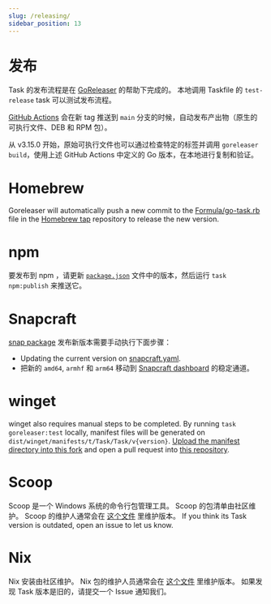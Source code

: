 ```yaml
---
slug: /releasing/
sidebar_position: 13
---
```


# 发布

Task 的发布流程是在 [GoReleaser][goreleaser] 的帮助下完成的。 本地调用 Taskfile 的 `test-release` task 可以测试发布流程。

[GitHub Actions](https://github.com/newrelic-forks/task/actions) 会在新 tag 推送到 `main` 分支的时候，自动发布产出物（原生的可执行文件、DEB 和 RPM 包）。

从 v3.15.0 开始，原始可执行文件也可以通过检查特定的标签并调用 `goreleaser build`，使用上述 GitHub Actions 中定义的 Go 版本，在本地进行复制和验证。

# Homebrew

Goreleaser will automatically push a new commit to the [Formula/go-task.rb][gotaskrb] file in the [Homebrew tap][homebrewtap] repository to release the new version.

# npm

要发布到 npm ，请更新 [`package.json`][packagejson] 文件中的版本，然后运行 `task npm:publish` 来推送它。

# Snapcraft

[snap package](https://github.com/go-task/snap) 发布新版本需要手动执行下面步骤：

- Updating the current version on [snapcraft.yaml][snapcraftyaml].
- 把新的 `amd64`, `armhf` 和 `arm64` 移动到 [Snapcraft dashboard][snapcraftdashboard] 的稳定通道。

# winget

winget also requires manual steps to be completed. By running `task goreleaser:test` locally, manifest files will be generated on `dist/winget/manifests/t/Task/Task/v{version}`. [Upload the manifest directory into this fork](https://github.com/go-task/winget-pkgs/tree/master/manifests/t/Task/Task) and open a pull request into [this repository](https://github.com/microsoft/winget-pkgs).

# Scoop

Scoop 是一个 Windows 系统的命令行包管理工具。 Scoop 的包清单由社区维护。 Scoop 的维护人通常会在 [这个文件](https://github.com/lukesampson/scoop-extras/blob/master/bucket/task.json) 里维护版本。 If you think its Task version is outdated, open an issue to let us know.

# Nix

Nix 安装由社区维护。 Nix 包的维护人员通常会在 [这个文件](https://github.com/NixOS/nixpkgs/blob/nixos-unstable/pkgs/development/tools/go-task/default.nix) 里维护版本。 如果发现 Task 版本是旧的，请提交一个 Issue 通知我们。

<!-- prettier-ignore-start -->

<!-- prettier-ignore-end -->
[goreleaser]: https://goreleaser.com/
[homebrewtap]: https://github.com/go-task/homebrew-tap
[gotaskrb]: https://github.com/go-task/homebrew-tap/blob/main/Formula/go-task.rb
[packagejson]: https://github.com/newrelic-forks/task/blob/main/package.json#L3
[snapcraftyaml]: https://github.com/go-task/snap/blob/main/snap/snapcraft.yaml#L2
[snapcraftdashboard]: https://snapcraft.io/task/releases
